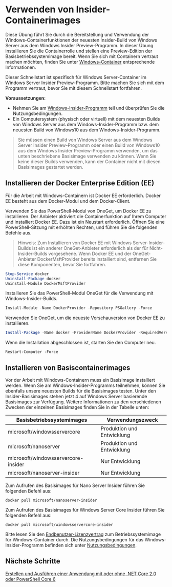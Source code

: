 
# <a name="using-insider-container-images"></a>Verwenden von Insider-Containerimages

Diese Übung führt Sie durch die Bereitstellung und Verwendung der Windows-Containerfunktionen der neuesten Insider-Build von Windows Server aus dem Windows Insider Preview-Programm. In dieser Übung installieren Sie die Containerrolle und stellen eine Preview-Edition der Basisbetriebssystemimage bereit. Wenn Sie sich mit Containern vertraut machen möchten, finden Sie unter [Windows-Container](../about/index.md) entsprechende Informationen.

Dieser Schnellstart ist spezifisch für Windows Server-Container im Windows Server Insider Preview-Programm. Bitte machen Sie sich mit dem Programm vertraut, bevor Sie mit diesem Schnellstart fortfahren.

**Voraussetzungen:**

- Nehmen Sie am [Windows-Insider-Programm](https://insider.windows.com/GettingStarted) teil und überprüfen Sie die Nutzungsbedingungen.
- Ein Computersystem (physisch oder virtuell) mit dem neuesten Builds von Windows Server aus dem Windows-Insider-Programm bzw. dem neuesten Build von Windows10 aus dem Windows-Insider-Programm.

>Sie müssen einen Build von Windows Server aus dem Windows Server Insider Preview-Programm oder einen Build von Windows10 aus dem Windows Insider Preview-Programm verwenden, um das unten beschriebene Basisimage verwenden zu können. Wenn Sie keine dieser Builds verwenden, kann der Container nicht mit diesen Basisimages gestartet werden.

## <a name="install-docker-enterprise-edition-ee"></a>Installieren der Docker Enterprise Edition (EE)
Für die Arbeit mit Windows-Containern ist Docker EE erforderlich. Docker EE besteht aus dem Docker-Modul und dem Docker-Client. 

Verwenden Sie das PowerShell-Modul von OneGet, um Docker EE zu installieren. Der Anbieter aktiviert die Containerfunktion auf Ihrem Computer und installiert Docker EE. Dazu ist ein Neustart erforderlich. Öffnen Sie eine PowerShell-Sitzung mit erhöhten Rechten, und führen Sie die folgenden Befehle aus.

>Hinweis: Zum Installieren von Docker EE mit Windows Server-Insider-Builds ist ein anderer OneGet-Anbieter erforderlich als der für Nicht-Insider-Builds vorgesehene. Wenn Docker EE und der OneGet-Anbieter DockerMsftProvider bereits installiert sind, entfernen Sie diese Komponenten, bevor Sie fortfahren.
```powershell 
Stop-Service docker
Uninstall-Package docker
Uninstall-Module DockerMsftProvider
```

Installieren Sie das PowerShell-Modul OneGet für die Verwendung mit Windows-Insider-Builds.
```powershell
Install-Module -Name DockerProvider -Repository PSGallery -Force
```
Verwenden Sie OneGet, um die neueste Vorschauversion von Docker EE zu installieren.
```powershell
Install-Package -Name docker -ProviderName DockerProvider -RequiredVersion Preview
```
Wenn die Installation abgeschlossen ist, starten Sie den Computer neu.
```
Restart-Computer -Force
```

## <a name="install-base-container-image"></a>Installieren von Basiscontainerimages

Vor der Arbeit mit Windows-Containern muss ein Basisimage installiert werden. Wenn Sie am Windows-Insider-Programms teilnehmen, können Sie ebenfalls unsere neuesten Builds für die Basisimages testen. Unter den Insider-Basisimages stehen jetzt 4 auf Windows Server basierende Basisimages zur Verfügung. Weitere Informationen zu den verschiedenen Zwecken der einzelnen Basisimages finden Sie in der Tabelle unten:

| Basisbetriebssystemimages                       | Verwendungszweck                      |
|-------------------------------------|----------------------------|
| microsoft/windowsservercore         | Produktion und Entwicklung |
| microsoft/nanoserver                | Produktion und Entwicklung |
| microsoft/windowsservercore-insider | Nur Entwicklung           |
| microsoft/nanoserver-insider        | Nur Entwicklung           |

Zum Aufrufen des Basisimages für Nano Server Insider führen Sie folgenden Befehl aus:

```
docker pull microsoft/nanoserver-insider
```

Zum Aufrufen des Basisimages für Windows Server Core Insider führen Sie folgenden Befehl aus:

```
docker pull microsoft/windowsservercore-insider
```

Bitte lesen Sie den [Endbenutzer-Lizenzvertrag](../EULA.md ) zum Betriebssystemimage für Windows-Container durch. Die Nutzungsbedingungen für das Windows-Insider-Programm befinden sich unter [Nutzungsbedingungen](https://www.microsoft.com/en-us/software-download/windowsinsiderpreviewserver).

## <a name="next-steps"></a>Nächste Schritte

[Erstellen und Ausführen einer Anwendung mit oder ohne .NET Core 2.0 oder PowerShell Core 6](./Nano-RS3-.NET-Core-and-PS.md)
